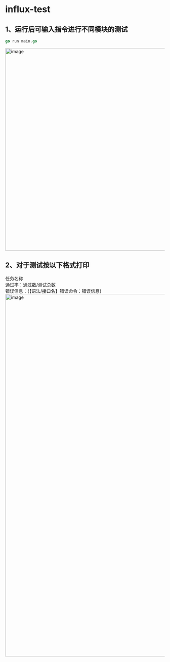 # influx-test
## 1、运行后可输入指令进行不同模块的测试
```go
go run main.go
```
<img width="641" alt="image" src="https://github.com/ccyy1003/influx-test/assets/135438861/53d937df-6f5a-4b3f-b93e-50319ca69df4">

## 2、对于测试按以下格式打印
任务名称  
通过率：通过数/测试总数  
错误信息：{【语法/接口名】错误命令：错误信息}
<img width="1147" alt="image" src="https://github.com/ccyy1003/influx-test/assets/135438861/66a55899-a8f9-47c4-9be2-3792bc0b81b1">
